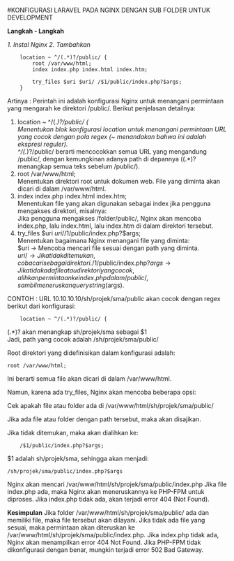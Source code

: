 #KONFIGURASI LARAVEL PADA NGINX DENGAN SUB FOLDER UNTUK DEVELOPMENT

**Langkah - Langkah**

*1. Instal Nginx*
*2. Tambahkan*

~~~console 
    location ~ ^/(.*)?/public/ {
		root /var/www/html;
		index index.php index.html index.htm;
		
		try_files $uri $uri/ /$1/public/index.php?$args;
	}
~~~

Artinya : 
Perintah ini adalah konfigurasi Nginx untuk menangani permintaan yang mengarah ke direktori /public/. Berikut penjelasan detailnya:

1. location ~ ^/(.*)?/public/ {  
Menentukan blok konfigurasi location untuk menangani permintaan URL yang cocok dengan pola regex (~ menandakan bahwa ini adalah ekspresi reguler).  
^/(.*)?/public/ berarti mencocokkan semua URL yang mengandung /public/, dengan kemungkinan adanya path di depannya ((.*)? menangkap semua teks sebelum /public/).  
2. root /var/www/html;  
Menentukan direktori root untuk dokumen web. File yang diminta akan dicari di dalam /var/www/html.  
3. index index.php index.html index.htm;  
Menentukan file yang akan digunakan sebagai index jika pengguna mengakses direktori, misalnya:  
Jika pengguna mengakses /folder/public/, Nginx akan mencoba index.php, lalu index.html, lalu index.htm di dalam direktori tersebut.  
4. try_files $uri $uri/ /$1/public/index.php?$args;  
Menentukan bagaimana Nginx menangani file yang diminta:  
$uri → Mencoba mencari file sesuai dengan path yang diminta.  
$uri/ → Jika tidak ditemukan, coba cari sebagai direktori.  
/$1/public/index.php?$args → Jika tidak ada file atau direktori yang cocok, alihkan permintaan ke index.php dalam /public/, sambil meneruskan query string ($args).  

CONTOH : 
URL 10.10.10.10/sh/projek/sma/public akan cocok dengan regex berikut dari konfigurasi:

~~~console
    location ~ ^/(.*)?/public/ {
~~~

(.*)? akan menangkap sh/projek/sma sebagai $1  
Jadi, path yang cocok adalah /sh/projek/sma/public/  

Root direktori yang didefinisikan dalam konfigurasi adalah:

~~~console
root /var/www/html;
~~~ 

Ini berarti semua file akan dicari di dalam /var/www/html.

Namun, karena ada try_files, Nginx akan mencoba beberapa opsi:

Cek apakah file atau folder ada di /var/www/html/sh/projek/sma/public/

Jika ada file atau folder dengan path tersebut, maka akan disajikan.


Jika tidak ditemukan, maka akan dialihkan ke:

~~~console
    /$1/public/index.php?$args;
~~~

$1 adalah sh/projek/sma, sehingga akan menjadi:

~~~console
/sh/projek/sma/public/index.php?$args
~~~

Nginx akan mencari /var/www/html/sh/projek/sma/public/index.php
Jika file index.php ada, maka Nginx akan meneruskannya ke PHP-FPM untuk diproses.
Jika index.php tidak ada, akan terjadi error 404 (Not Found).


**Kesimpulan**
Jika folder /var/www/html/sh/projek/sma/public/ ada dan memiliki file, maka file tersebut akan dilayani.
Jika tidak ada file yang sesuai, maka permintaan akan diteruskan ke /var/www/html/sh/projek/sma/public/index.php.
Jika index.php tidak ada, Nginx akan menampilkan error 404 Not Found.
Jika PHP-FPM tidak dikonfigurasi dengan benar, mungkin terjadi error 502 Bad Gateway.